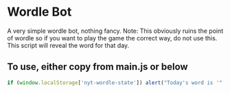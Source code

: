 # Wordle Bot
 A very simple wordle bot, nothing fancy.
 Note: This obviously ruins the point of wordle so if you want to play the game the correct way,
 do not use this. This script will reveal the word for that day.

 ## To use, either copy from main.js or below
 ```js
 if (window.localStorage['nyt-wordle-state']) alert("Today's word is '" + JSON.parse(window.localStorage['nyt-wordle-state']).solution + "'.");
 ```
